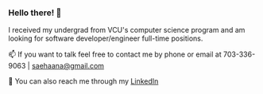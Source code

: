 ### Hello there! 👋
I received my undergrad from VCU's computer science program and am looking for software developer/engineer full-time positions.

📫 If you want to talk feel free to contact me by phone or email at 703-336-9063 | saehaana@gmail.com

💬 You can also reach me through my [LinkedIn](https://www.linkedin.com/in/saehaana/)  
<!--
**saehaana/saehaana** is a ✨ _special_ ✨ repository because its `README.md` (this file) appears on your GitHub profile.

Here are some ideas to get you started:

- 🔭 I’m currently working on automating my computer science department's override system and am building a personal website from scratch 
- 🌱 I’m currently learning ...
- 👯 I’m looking to collaborate on ...
- 🤔 I’m looking for help with ...
- 💬 Ask me about ...
- 📫 How to reach me: ...
- 😄 Pronouns: ...
- ⚡ Fun fact: ...
-->


